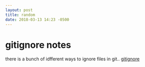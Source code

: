```yaml
---
layout: post
title: random
date: 2018-03-13 14:23 -0500
---
```



# gitignore notes
there is a bunch of idfferent ways to ignore files in git..
[gitignore](https://www.atlassian.com/git/tutorials/gitignore)
